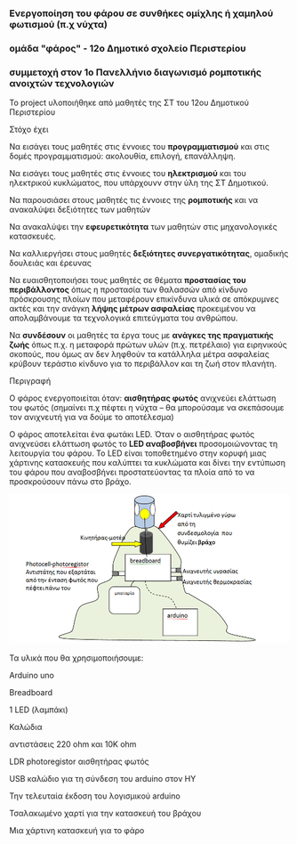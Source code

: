 ### Ενεργοποίηση του φάρου σε συνθήκες ομίχλης ή χαμηλού φωτισμού (π.χ νύχτα) 
### ομάδα "φάρος" - 12ο Δημοτικό σχολείο Περιστερίου
### συμμετοχή στον 1ο Πανελλήνιο διαγωνισμό ρομποτικής ανοιχτών τεχνολογιών    

Το project υλοποιήθηκε από μαθητές της ΣΤ του 12ου Δημοτικού Περιστερίου

Στόχο έχει

Να εισάγει τους μαθητές στις έννοιες του **προγραμματισμού** και στις δομές προγραμματισμού: ακολουθία, επιλογή, επανάλληψη.

Να εισάγει τους μαθητές στις έννοιες του **ηλεκτρισμού** και του ηλεκτρικού κυκλώματος, που υπάρχουνν στην ύλη της ΣΤ Δημοτικού.

Να παρουσιάσει στους μαθητές τις έννοιες της **ρομποτικής** και να ανακαλύψει δεξιότητες των μαθητών

Να ανακαλύψει την **εφευρετικότητα** των μαθητών στις μηχανολογικές κατασκευές.

Να καλλιεργήσει στους μαθητές **δεξιότητες συνεργατικότητας**, ομαδικής δουλειάς και έρευνας

Να ευαισθητοποιήσει τους μαθητές σε θέματα **προστασίας του περιβάλλοντος** όπως η προστασία των θαλασσών από κίνδυνο πρόσκρουσης πλοίων που μεταφέρουν επικίνδυνα υλικά σε απόκρυμνες ακτές και την ανάγκη **λήψης μέτρων ασφαλείας** προκειμένου να απολαμβάνουμε  τα τεχνολογικά επιτεύγματα του ανθρώπου.

Να **συνδέσουν** οι μαθητές τα έργα τους με **ανάγκες της πραγματικής ζωής** όπως π.χ. η μεταφορά πρώτων υλών (π.χ. πετρέλαιο) για ειρηνικούς σκοπούς, που όμως αν δεν ληφθούν τα κατάλληλα μέτρα ασφαλείας κρύβουν τεράστιο κίνδυνο για το περιβάλλον και τη ζωή στον πλανήτη.

Περιγραφή

Ο φάρος ενεργοποιείται όταν:
**αισθητήρας φωτός** ανιχνεύει ελάττωση του φωτός (σημαίνει π.χ πέφτει η νύχτα – θα μπορούσαμε να σκεπάσουμε τον ανιχνευτή για να δούμε το αποτέλεσμα)


Ο φάρος αποτελείται  ένα φωτάκι LED.  Όταν ο αισθητήρας φωτός ανιχνεύσει ελάττωση φωτός το **LED αναβοσβήνει** προσομοιώνοντας τη λειτουργία του φάρου.   Το LED  είναι τοποθετημένο στην κορυφή μιας χάρτινης  κατασκευής που καλύπτει τα κυκλώματα και δίνει την εντύπωση του φάρου που  αναβοσβήνει προστατεύοντας τα πλοία από το να προσκρούσουν πάνω στο βράχο.

![μοντέλο του φάρου](/assets/images/faros.png)

Τα υλικά που θα χρησιμοποιήσουμε: 

Arduino uno

Breadboard

1  LED (λαμπάκι)

Καλώδια  

αντιστάσεις 220 ohm και 10Κ ohm

LDR  photoregistor αισθητήρας φωτός

USB καλώδιο για τη σύνδεση του arduino στον ΗΥ

Την τελευταία έκδοση του λογισμικού arduino

Τσαλακωμένο χαρτί για την κατασκευή του βράχου

Μια χάρτινη κατασκευή για το φάρο


